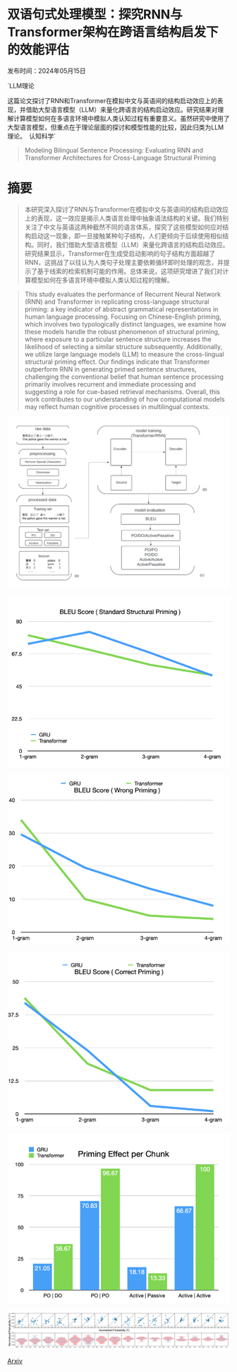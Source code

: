 # 双语句式处理模型：探究RNN与Transformer架构在跨语言结构启发下的效能评估

发布时间：2024年05月15日

`LLM理论

这篇论文探讨了RNN和Transformer在模拟中文与英语间的结构启动效应上的表现，并借助大型语言模型（LLM）来量化跨语言的结构启动效应。研究结果对理解计算模型如何在多语言环境中模拟人类认知过程有重要意义。虽然研究中使用了大型语言模型，但重点在于理论层面的探讨和模型性能的比较，因此归类为LLM理论。` `认知科学`

> Modeling Bilingual Sentence Processing: Evaluating RNN and Transformer Architectures for Cross-Language Structural Priming

# 摘要

> 本研究深入探讨了RNN与Transformer在模拟中文与英语间的结构启动效应上的表现，这一效应是揭示人类语言处理中抽象语法结构的关键。我们特别关注了中文与英语这两种截然不同的语言体系，探究了这些模型如何应对结构启动这一现象，即一旦接触某种句子结构，人们更倾向于后续使用相似结构。同时，我们借助大型语言模型（LLM）来量化跨语言的结构启动效应。研究结果显示，Transformer在生成受启动影响的句子结构方面超越了RNN，这挑战了以往认为人类句子处理主要依赖循环即时处理的观念，并提示了基于线索的检索机制可能的作用。总体来说，这项研究增进了我们对计算模型如何在多语言环境中模拟人类认知过程的理解。

> This study evaluates the performance of Recurrent Neural Network (RNN) and Transformer in replicating cross-language structural priming: a key indicator of abstract grammatical representations in human language processing. Focusing on Chinese-English priming, which involves two typologically distinct languages, we examine how these models handle the robust phenomenon of structural priming, where exposure to a particular sentence structure increases the likelihood of selecting a similar structure subsequently. Additionally, we utilize large language models (LLM) to measure the cross-lingual structural priming effect. Our findings indicate that Transformer outperform RNN in generating primed sentence structures, challenging the conventional belief that human sentence processing primarily involves recurrent and immediate processing and suggesting a role for cue-based retrieval mechanisms. Overall, this work contributes to our understanding of how computational models may reflect human cognitive processes in multilingual contexts.

![双语句式处理模型：探究RNN与Transformer架构在跨语言结构启发下的效能评估](../../../paper_images/2405.09508/x1.png)

![双语句式处理模型：探究RNN与Transformer架构在跨语言结构启发下的效能评估](../../../paper_images/2405.09508/x2.png)

![双语句式处理模型：探究RNN与Transformer架构在跨语言结构启发下的效能评估](../../../paper_images/2405.09508/x3.png)

![双语句式处理模型：探究RNN与Transformer架构在跨语言结构启发下的效能评估](../../../paper_images/2405.09508/x4.png)

![双语句式处理模型：探究RNN与Transformer架构在跨语言结构启发下的效能评估](../../../paper_images/2405.09508/x5.png)

![双语句式处理模型：探究RNN与Transformer架构在跨语言结构启发下的效能评估](../../../paper_images/2405.09508/x6.png)

[Arxiv](https://arxiv.org/abs/2405.09508)
